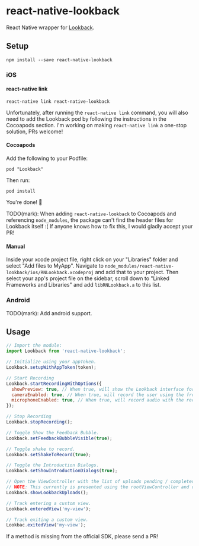 # react-native-lookback

React Native wrapper for [Lookback](https://lookback.io/).


## Setup

```
npm install --save react-native-lookback
```

### iOS

#### react-native link

```
react-native link react-native-lookback
```

Unfortunately, after running the `react-native link` command, you will also need to add the Lookback pod by following the instructions in the Cocoapods section. I'm working on making `react-native link` a one-stop solution, PRs welcome!

#### Cocoapods

Add the following to your Podfile:

```
pod "Lookback"
```

Then run:

```
pod install
```

You're done! :tada:

TODO(mark): When adding `react-native-lookback` to Cocoapods and referencing `node_modules`, the package can't find the header files for Lookback itself :( If anyone knows how to fix this, I would gladly accept your PR!

#### Manual

Inside your xcode project file, right click on your "Libraries" folder and select "Add files to MyApp". Navigate to `node_modules/react-native-lookback/ios/RNLookback.xcodeproj` and add that to your project. Then select your app's project file on the sidebar, scroll down to "Linked Frameworks and Libraries" and add `libRNLookback.a` to this list.

### Android

TODO(mark): Add android support.

## Usage

```js
// Import the module:
import Lookback from 'react-native-lookback';

// Initialize using your appToken.
Lookback.setupWithAppToken(token);

// Start Recording
Lookback.startRecordingWithOptions({
  showPreview: true, // When true, will show the Lookback interface for the user to watch / upload the recording.
  cameraEnabled: true, // When true, will record the user using the front facing camera.
  microphoneEnabled: true, // When true, will record audio with the recording.
});

// Stop Recording
Lookback.stopRecording();

// Toggle Show the Feedback Bubble.
Lookback.setFeedbackBubbleVisible(true);

// Toggle shake to record.
Lookback.setShakeToRecord(true);

// Toggle the Introduction Dialogs.
Lookback.setShowIntroductionDialogs(true);

// Open the ViewController with the list of uploads pending / completed.
// NOTE: This currently is presented using the rootViewController and does not have a back / done button to close it :(
Lookback.showLookbackUploads();

// Track entering a custom view.
Lookback.enteredView('my-view');

// Track exiting a custom view.
Lookbac.exitedView('my-view');
```

If a method is missing from the official SDK, please send a PR!
